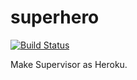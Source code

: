 # superhero

[![Build Status](https://travis-ci.org/graycarl/superhero.svg?branch=master)](https://travis-ci.org/graycarl/superhero)

Make Supervisor as Heroku.
